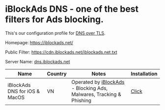 # iBlockAds DNS - one of the best filters for Ads blocking.

This's our configuration profile for [DNS over TLS](https://en.wikipedia.org/wiki/DNS_over_TLS).

Homepage: https://iblockads.net/

Public Filter: https://cdn.iblockads.net/iblockads.net.txt

Server Name: [dns.iblockads.net](https://dns.iblockads.net)

| Name                      | Country | Notes                                                                                                                                   | Installation                                                                                                                                                                                                      |
|---------------------------|---------|-----------------------------------------------------------------------------------------------------------------------------------------|---------------------------------------------------------------------------------------------------------------------------------------------------------------------------------------------------------------------|
| iBlockAds DNS for iOS & MacOS          | VN      | Operated by [iBlockAds](https://iblockads.net) - Blocking Ads, Malwares, Tracking & Phishing                                            | [Click](https://go.iblockads.net/dns)
